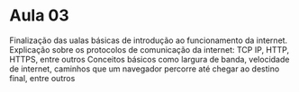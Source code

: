 # Aula 03

Finalização das ualas básicas de introdução ao funcionamento da internet. 
Explicação sobre os protocolos de comunicação da internet: TCP IP, HTTP, HTTPS, entre outros
Conceitos básicos como largura de banda, velocidade de internet, caminhos que um navegador 
percorre até chegar ao destino final, entre outros
